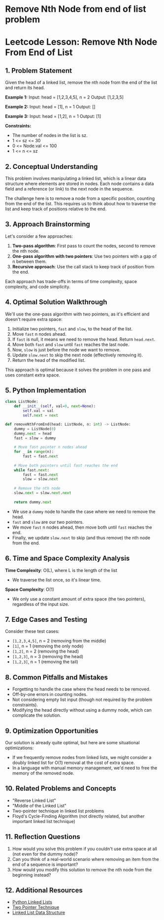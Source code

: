 # Remove Nth Node from end of list problem

# Leetcode Lesson: Remove Nth Node From End of List

## 1. Problem Statement

Given the head of a linked list, remove the nth node from the end of the list and return its head.

**Example 1:**
Input: head = [1,2,3,4,5], n = 2
Output: [1,2,3,5]

**Example 2:**
Input: head = [1], n = 1
Output: []

**Example 3:**
Input: head = [1,2], n = 1
Output: [1]

**Constraints:**
- The number of nodes in the list is sz.
- 1 <= sz <= 30
- 0 <= Node.val <= 100
- 1 <= n <= sz

## 2. Conceptual Understanding

This problem involves manipulating a linked list, which is a linear data structure where elements are stored in nodes. Each node contains a data field and a reference (or link) to the next node in the sequence.

The challenge here is to remove a node from a specific position, counting from the end of the list. This requires us to think about how to traverse the list and keep track of positions relative to the end.

## 3. Approach Brainstorming

Let's consider a few approaches:
1. **Two-pass algorithm**: First pass to count the nodes, second to remove the nth node.
2. **One-pass algorithm with two pointers**: Use two pointers with a gap of n between them.
3. **Recursive approach**: Use the call stack to keep track of position from the end.

Each approach has trade-offs in terms of time complexity, space complexity, and code simplicity.

## 4. Optimal Solution Walkthrough

We'll use the one-pass algorithm with two pointers, as it's efficient and doesn't require extra space:

1. Initialize two pointers, `fast` and `slow`, to the head of the list.
2. Move `fast` n nodes ahead.
3. If `fast` is null, it means we need to remove the head. Return `head.next`.
4. Move both `fast` and `slow` until `fast` reaches the last node.
5. Now, `slow` is just before the node we want to remove.
6. Update `slow.next` to skip the next node (effectively removing it).
7. Return the head of the modified list.

This approach is optimal because it solves the problem in one pass and uses constant extra space.

## 5. Python Implementation

```python
class ListNode:
    def __init__(self, val=0, next=None):
        self.val = val
        self.next = next

def removeNthFromEnd(head: ListNode, n: int) -> ListNode:
    dummy = ListNode(0)
    dummy.next = head
    fast = slow = dummy
    
    # Move fast pointer n nodes ahead
    for _ in range(n):
        fast = fast.next
    
    # Move both pointers until fast reaches the end
    while fast.next:
        fast = fast.next
        slow = slow.next
    
    # Remove the nth node
    slow.next = slow.next.next
    
    return dummy.next
```

- We use a `dummy` node to handle the case where we need to remove the head.
- `fast` and `slow` are our two pointers.
- We move `fast` n nodes ahead, then move both until `fast` reaches the end.
- Finally, we update `slow.next` to skip (and thus remove) the nth node from the end.

## 6. Time and Space Complexity Analysis

**Time Complexity**: O(L), where L is the length of the list
- We traverse the list once, so it's linear time.

**Space Complexity**: O(1)
- We only use a constant amount of extra space (the two pointers), regardless of the input size.

## 7. Edge Cases and Testing

Consider these test cases:
- `[1,2,3,4,5]`, n = 2 (removing from the middle)
- `[1]`, n = 1 (removing the only node)
- `[1,2]`, n = 2 (removing the head)
- `[1,2,3]`, n = 3 (removing the head)
- `[1,2,3]`, n = 1 (removing the tail)

## 8. Common Pitfalls and Mistakes

- Forgetting to handle the case where the head needs to be removed.
- Off-by-one errors in counting nodes.
- Not considering empty list input (though not required by the problem constraints).
- Modifying the head directly without using a dummy node, which can complicate the solution.

## 9. Optimization Opportunities

Our solution is already quite optimal, but here are some situational optimizations:
- If we frequently remove nodes from linked lists, we might consider a doubly linked list for O(1) removal at the cost of extra space.
- In a language with manual memory management, we'd need to free the memory of the removed node.

## 10. Related Problems and Concepts

- "Reverse Linked List"
- "Middle of the Linked List"
- Two-pointer technique in linked list problems
- Floyd's Cycle-Finding Algorithm (not directly related, but another important linked list technique)

## 11. Reflection Questions

1. How would you solve this problem if you couldn't use extra space at all (not even for the dummy node)?
2. Can you think of a real-world scenario where removing an item from the end of a sequence is important?
3. How would you modify this solution to remove the nth node from the beginning instead?

## 12. Additional Resources

- [Python Linked Lists](https://realpython.com/linked-lists-python/)
- [Two Pointer Technique](https://leetcode.com/articles/two-pointer-technique/)
- [Linked List Data Structure](https://en.wikipedia.org/wiki/Linked_list)
